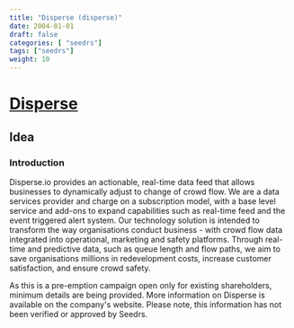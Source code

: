 ```yaml
---
title: "Disperse (disperse)"
date: 2004-01-01
draft: false
categories: [ "seedrs"]
tags: ["seedrs"]
weight: 10
---
```


# [Disperse](https://www.seedrs.com/disperse)

## Idea

### Introduction

Disperse.io provides an actionable, real-time data feed that allows businesses to dynamically adjust to change of crowd flow. We are a data services provider and charge on a subscription model, with a base level service and add-ons to expand capabilities such as real-time feed and the event triggered alert system. Our technology solution is intended to transform the way organisations conduct business - with crowd flow data integrated into operational, marketing and safety platforms. Through real-time and predictive data, such as queue length and flow paths, we aim to save organisations millions in redevelopment costs, increase customer satisfaction, and ensure crowd safety.

As this is a pre-emption campaign open only for existing shareholders, minimum details are being provided. More information on Disperse is available on the company's website. Please note, this information has not been verified or approved by Seedrs.

